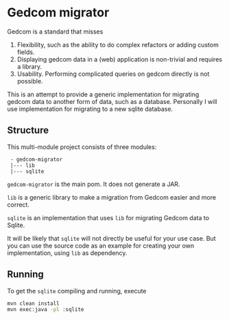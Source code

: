 # Gedcom migrator

Gedcom is a standard that misses
1. Flexibility, such as the ability to do complex refactors or adding custom fields.
2. Displaying gedcom data in a (web) application is non-trivial and requires a
library.
3. Usability. Performing complicated queries on gedcom directly is not possible.

This is an attempt to provide a generic implementation for migrating gedcom data to
another form of data, such as a database. Personally I will use implementation
for migrating to a new sqlite database.

## Structure

This multi-module project consists of three modules:

```
 - gedcom-migrator
 |--- lib
 |--- sqlite
```

`gedcom-migrator` is the main pom. It does not generate a JAR.

`lib` is a generic library to make a migration from Gedcom easier and more
correct.

`sqlite` is an implementation that uses `lib` for migrating Gedcom data to Sqlite.

It will be likely that `sqlite` will not directly be useful for your use case.
But you can use the source code as an example for creating your own implementation,
using `lib` as dependency.

## Running

To get the `sqlite` compiling and running, execute

```bash
mvn clean install
mvn exec:java -pl :sqlite
```

